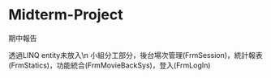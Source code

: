 # Midterm-Project
期中報告

透過LINQ entity未放入\n
小組分工部分，後台場次管理(FrmSession)，統計報表(FrmStatics)，功能統合(FrmMovieBackSys)，登入(FrmLogIn)
